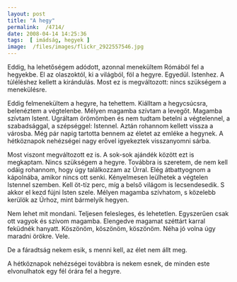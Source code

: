 ```yaml
---
layout: post
title: "A hegy"
permalink:  /4714/ 
date: 2008-04-14 14:25:36
tags:  [ imádság, hegyek ] 
image:  /files/images/flickr_2922557546.jpg 
---
```

Eddig, ha lehetőségem adódott, azonnal menekültem Rómából fel a hegyekbe. El az olaszoktól, ki a világból, föl a hegyre. Egyedül. Istenhez. A túléléshez kellett a kirándulás. Most ez is megváltozott: nincs szükségem a menekülésre.

Eddig felmenekültem a hegyre, ha tehettem. Kiálltam a hegycsúcsra, belenéztem a végtelenbe. Mélyen magamba szívtam a levegőt. Magamba szívtam Istent. Ugráltam örömömben és nem tudtam betelni a végtelennel, a szabadsággal, a szépséggel: Istennel.&nbsp;Aztán rohannom kellett vissza a városba. Még pár napig tartotta bennem az életet az emléke a hegynek. A hétköznapok nehézségei nagy erővel igyekeztek visszanyomni sárba.

Most viszont megváltozott ez is. A sok-sok ajándék között ezt is megkaptam. Nincs szükségem a hegyre. Továbbra is szeretem, de nem kell odáig rohannom, hogy úgy találkozzam az Úrral. Elég átbattyognom a kápolnába, amikor nincs ott senki. Kényelmesen leülhetek a végtelen Istennel szemben. Kell öt-tíz perc, míg a belső világom is lecsendesedik. S akkor el kezd fújni Isten szele. Mélyen magamba szívhatom, s közelebb kerülök az Úrhoz, mint bármelyik hegyen.

Nem lehet mit mondani. Teljesen felesleges, és lehetetlen. Egyszerűen csak ott vagyok és szívom magamba. Elengedve magamat széttárt karral feküdnék hanyatt. Köszönöm, köszönöm, köszönöm. Néha jó volna úgy maradni örökre. Vele.

De a fáradtság nekem esik, s menni kell, az élet nem állt meg.

A hétköznapok nehézségei továbbra is nekem esnek, de minden este elvonulhatok egy fél órára fel a hegyre.

